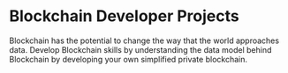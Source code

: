 # Blockchain Developer Projects

Blockchain has the potential to change the way that the world approaches data. 
Develop Blockchain skills by understanding the data model behind Blockchain by developing your own simplified private blockchain.
